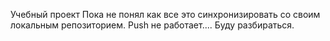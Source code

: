 Учебный проект
 Пока не понял как все это синхронизировать со своим локальным репозиторием.
   Push не работает....
   Буду разбираться.
